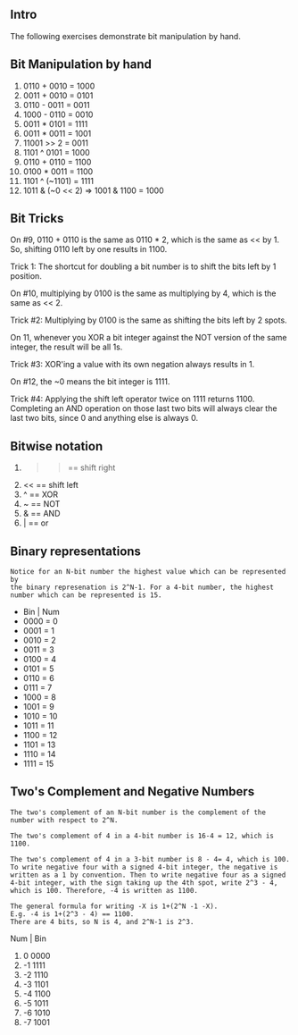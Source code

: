 ## Intro
The following exercises demonstrate bit manipulation by hand.

## Bit Manipulation by hand

1. 0110 + 0010 = 1000
2. 0011 + 0010 = 0101
3. 0110 - 0011 = 0011
4. 1000 - 0110 = 0010
5. 0011 * 0101 = 1111 
6. 0011 * 0011 = 1001
7. 11001 >> 2 = 0011
8. 1101 ^ 0101 = 1000
9. 0110 + 0110 = 1100
10. 0100 * 0011 = 1100
11. 1101 ^ (~1101) = 1111
12. 1011 & (~0 << 2) => 1001 & 1100 = 1000

## Bit Tricks 
On #9, 0110 + 0110 is the same as 0110 * 2, which is the same as << by 1. So, shifting 0110 left by one results in 1100. 

Trick 1: The shortcut for doubling a bit number is to shift the bits left by 1 position.

On #10, multiplying by 0100 is the same as multiplying by 4, which is the same as << 2. 

Trick #2: Multiplying by 0100 is the same as shifting the bits left by 2 spots. 

On 11, whenever you XOR a bit integer against the NOT version of the same integer, the result will be all 1s. 

Trick #3:  XOR'ing a value with its own negation always results in 1. 

On #12, the ~0 means the bit integer is 1111.

Trick #4: Applying the shift left operator twice on 1111 returns 1100. Completing an AND operation on those last two bits will always clear the last two bits, since 0 and anything else is always 0. 

## Bitwise notation
1. >> == shift right
2. << == shift left
3. ^ == XOR
4. ~ == NOT
5. & == AND
6. | == or
   
## Binary representations
    Notice for an N-bit number the highest value which can be represented by 
    the binary represenation is 2^N-1. For a 4-bit number, the highest number which can be represented is 15.
- Bin  | Num
- 0000 = 0
- 0001 = 1
- 0010 = 2
- 0011 = 3
- 0100 = 4
- 0101 = 5
- 0110 = 6
- 0111 = 7
- 1000 = 8
- 1001 = 9
- 1010 = 10
- 1011 = 11
- 1100 = 12
- 1101 = 13
- 1110 = 14 
- 1111 = 15 

## Two's Complement and Negative Numbers    
    The two's complement of an N-bit number is the complement of the number with respect to 2^N. 

    The two's complement of 4 in a 4-bit number is 16-4 = 12, which is 1100. 

    The two's complement of 4 in a 3-bit number is 8 - 4= 4, which is 100. To write negative four with a signed 4-bit integer, the negative is written as a 1 by convention. Then to write negative four as a signed 4-bit integer, with the sign taking up the 4th spot, write 2^3 - 4, which is 100. Therefore, -4 is written as 1100. 

    The general formula for writing -X is 1+(2^N -1 -X). 
    E.g. -4 is 1+(2^3 - 4) == 1100.
    There are 4 bits, so N is 4, and 2^N-1 is 2^3. 

Num  | Bin
1. 0   0000
2. -1  1111
3. -2  1110
4. -3  1101
5. -4  1100
6. -5  1011
7. -6  1010
8. -7  1001  